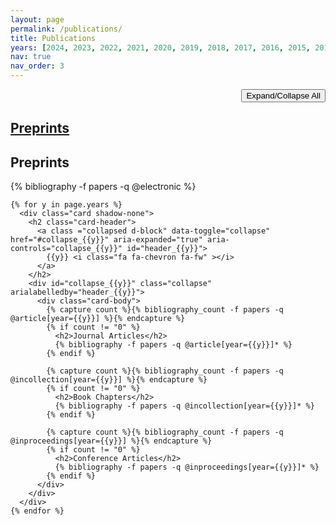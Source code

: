```yaml
---
layout: page
permalink: /publications/
title: Publications
years: [2024, 2023, 2022, 2021, 2020, 2019, 2018, 2017, 2016, 2015, 2014, 2012, 2011, 2010, 2009, 2008, 2007, 2006, 2004]
nav: true
nav_order: 3
---
```

<!-- _pages/publications.md -->
<div class="publications">

  <p style="text-align:right"><button class="btn btn-expand" type="button">Expand/Collapse All</button></p>
  <div class="card shadow-none">
    <h2 class="card-header">
      <a class="collapsed d-block" data-toggle="collapse" href="#collapse_pre" aria-expanded="true" aria-controls="collapse_pre" id="header_pre">
        Preprints <i class="fa fa-chevron fa-fw"></i>
      </a>
    </h2>
    <div id="collapse_pre" class="collapse" aria-labelledby="header_pre">
      <div class="card-body">
        <h2>Preprints</h2>
        {% bibliography -f papers -q @electronic %}
      </div>
    </div>
  </div>


    {% for y in page.years %}
      <div class="card shadow-none">
        <h2 class="card-header">
          <a class ="collapsed d-block" data-toggle="collapse" href="#collapse_{{y}}" aria-expanded="true" aria-controls="collapse_{{y}}" id="header_{{y}}">
            {{y}} <i class="fa fa-chevron fa-fw" ></i>
          </a>
        </h2>
        <div id="collapse_{{y}}" class="collapse" arialabelledby="header_{{y}}">
          <div class="card-body">
            {% capture count %}{% bibliography_count -f papers -q @article[year={{y}}] %}{% endcapture %}
            {% if count != "0" %}
              <h2>Journal Articles</h2>
              {% bibliography -f papers -q @article[year={{y}}]* %}
            {% endif %}

            {% capture count %}{% bibliography_count -f papers -q @incollection[year={{y}}] %}{% endcapture %}
            {% if count != "0" %}
              <h2>Book Chapters</h2>
              {% bibliography -f papers -q @incollection[year={{y}}]* %}
            {% endif %}

            {% capture count %}{% bibliography_count -f papers -q @inproceedings[year={{y}}] %}{% endcapture %}
            {% if count != "0" %}
              <h2>Conference Articles</h2>
              {% bibliography -f papers -q @inproceedings[year={{y}}]* %}
            {% endif %}
          </div>
        </div>  
      </div>
    {% endfor %}

</div>

